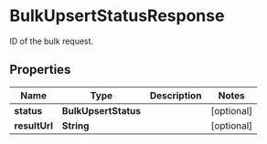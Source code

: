 

# BulkUpsertStatusResponse

ID of the bulk request.

## Properties

Name | Type | Description | Notes
------------ | ------------- | ------------- | -------------
**status** | **BulkUpsertStatus** |  |  [optional]
**resultUrl** | **String** |  |  [optional]



